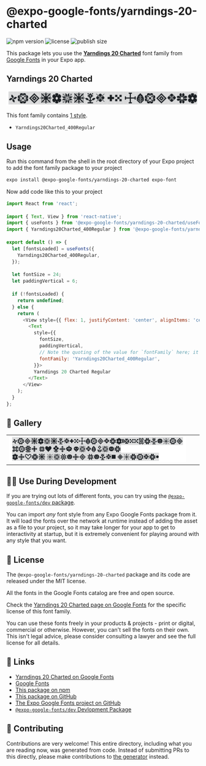 # @expo-google-fonts/yarndings-20-charted

![npm version](https://flat.badgen.net/npm/v/@expo-google-fonts/yarndings-20-charted)
![license](https://flat.badgen.net/github/license/expo/google-fonts)
![publish size](https://flat.badgen.net/packagephobia/install/@expo-google-fonts/yarndings-20-charted)

This package lets you use the [**Yarndings 20 Charted**](https://fonts.google.com/specimen/Yarndings+20+Charted) font family from [Google Fonts](https://fonts.google.com/) in your Expo app.

## Yarndings 20 Charted

![Yarndings 20 Charted](./font-family.png)

This font family contains [1 style](#-gallery).

- `Yarndings20Charted_400Regular`

## Usage

Run this command from the shell in the root directory of your Expo project to add the font family package to your project
```sh
expo install @expo-google-fonts/yarndings-20-charted expo-font
```

Now add code like this to your project
```js
import React from 'react';

import { Text, View } from 'react-native';
import { useFonts } from '@expo-google-fonts/yarndings-20-charted/useFonts';
import { Yarndings20Charted_400Regular } from '@expo-google-fonts/yarndings-20-charted/400Regular';

export default () => {
  let [fontsLoaded] = useFonts({
    Yarndings20Charted_400Regular,
  });

  let fontSize = 24;
  let paddingVertical = 6;

  if (!fontsLoaded) {
    return undefined;
  } else {
    return (
      <View style={{ flex: 1, justifyContent: 'center', alignItems: 'center' }}>
        <Text
          style={{
            fontSize,
            paddingVertical,
            // Note the quoting of the value for `fontFamily` here; it expects a string!
            fontFamily: 'Yarndings20Charted_400Regular',
          }}>
          Yarndings 20 Charted Regular
        </Text>
      </View>
    );
  }
};

```

## 🔡 Gallery


||||
|-|-|-|
|![Yarndings20Charted_400Regular](.//400Regular/Yarndings20Charted_400Regular.ttf.png)||||


## 👩‍💻 Use During Development

If you are trying out lots of different fonts, you can try using the [`@expo-google-fonts/dev` package](https://github.com/expo/google-fonts/tree/master/font-packages/dev#readme).

You can import *any* font style from any Expo Google Fonts package from it. It will load the fonts
over the network at runtime instead of adding the asset as a file to your project, so it may take longer
for your app to get to interactivity at startup, but it is extremely convenient
for playing around with any style that you want.

## 📖 License

The `@expo-google-fonts/yarndings-20-charted` package and its code are released under the MIT license.

All the fonts in the Google Fonts catalog are free and open source.

Check the [Yarndings 20 Charted page on Google Fonts](https://fonts.google.com/specimen/Yarndings+20+Charted) for the specific license of this font family.

You can use these fonts freely in your products & projects - print or digital, commercial or otherwise. However, you can't sell the fonts on their own. This isn't legal advice, please consider consulting a lawyer and see the full license for all details.

## 🔗 Links

- [Yarndings 20 Charted on Google Fonts](https://fonts.google.com/specimen/Yarndings+20+Charted)
- [Google Fonts](https://fonts.google.com/)
- [This package on npm](https://www.npmjs.com/package/@expo-google-fonts/yarndings-20-charted)
- [This package on GitHub](https://github.com/expo/google-fonts/tree/master/font-packages/yarndings-20-charted)
- [The Expo Google Fonts project on GitHub](https://github.com/expo/google-fonts)
- [`@expo-google-fonts/dev` Devlopment Package](https://github.com/expo/google-fonts/tree/master/font-packages/dev)

## 🤝 Contributing

Contributions are very welcome! This entire directory, including what you are reading now, was generated from code. Instead of submitting PRs to this directly, please make contributions to [the generator](https://github.com/expo/google-fonts/tree/master/packages/generator) instead.
